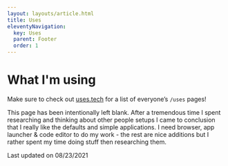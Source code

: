 ```yaml
---
layout: layouts/article.html
title: Uses
eleventyNavigation:
  key: Uses
  parent: Footer
  order: 1
---
```


# What I'm using

Make sure to check out [uses.tech](https://uses.tech/) for a list of everyone’s `/uses` pages!

This page has been intentionally left blank. After a tremendous time I spent researching and thinking
about other people setups I came to conclusion that I really like the defaults and simple applications.
I need browser, app launcher & code editor to do my work - the rest are nice additions but I rather
spent my time doing stuff then researching them.

Last updated on <time datetime="08/23/2021">08/23/2021</time>
